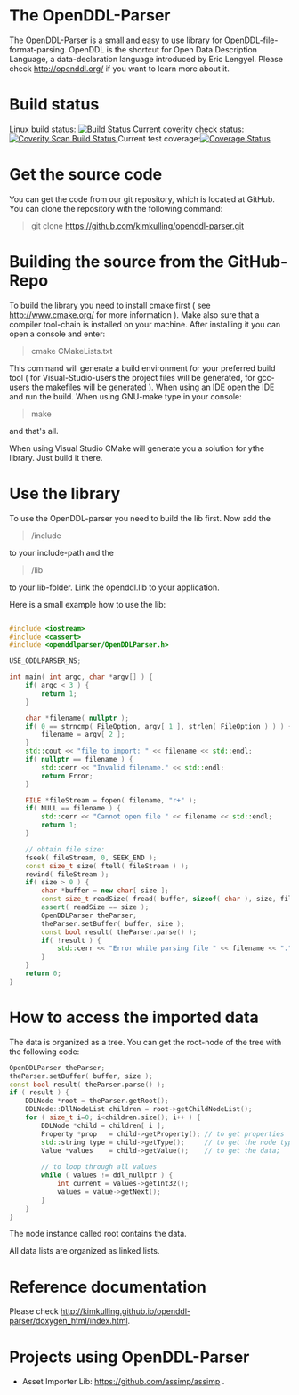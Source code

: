 The OpenDDL-Parser
==================

The OpenDDL-Parser is a small and easy to use library for OpenDDL-file-format-parsing. OpenDDL is the shortcut for Open Data Description Language, a data-declaration language introduced by Eric Lengyel. Please check http://openddl.org/ if you want to learn more about it.

Build status
============

Linux build status: [![Build Status](https://travis-ci.org/kimkulling/openddl-parser.png)](https://travis-ci.org/kimkulling/openddl-parser)
Current coverity check status:
<a href="https://scan.coverity.com/projects/5606">
  <img alt="Coverity Scan Build Status"
       src="https://scan.coverity.com/projects/5606/badge.svg"/>
</a>
Current test coverage:[![Coverage Status](https://coveralls.io/repos/github/kimkulling/openddl-parser/badge.svg?branch=master)](https://coveralls.io/github/kimkulling/openddl-parser?branch=cpp_coveralls)

Get the source code
===================
You can get the code from our git repository, which is located at GitHub. You can clone the repository with the following command:

> git clone https://github.com/kimkulling/openddl-parser.git

Building the source from the GitHub-Repo
========================================
To build the library you need to install cmake first ( see http://www.cmake.org/ for more information ). Make also sure that a compiler tool-chain is installed on your machine.
After installing it you can open a console and enter:

> cmake CMakeLists.txt

This command will generate a build environment for your preferred build tool ( for Visual-Studio-users the project files will be generated, for gcc-users the makefiles will be generated ).
When using an IDE open the IDE and run the build. When using GNU-make type in your console:

> make

and that's all.

When using Visual Studio CMake will generate you a solution for ythe library. Just build it there.

Use the library
===============
To use the OpenDDL-parser you need to build the lib first. Now add the 
> <Repo-folder>/include 

to your include-path and the 

> <Repo-folder>/lib

to your lib-folder. Link the openddl.lib to your application. 

Here is a small example how to use the lib:

```cpp

#include <iostream>
#include <cassert>
#include <openddlparser/OpenDDLParser.h>

USE_ODDLPARSER_NS;

int main( int argc, char *argv[] ) {
    if( argc < 3 ) {
        return 1;
    }

    char *filename( nullptr );
    if( 0 == strncmp( FileOption, argv[ 1 ], strlen( FileOption ) ) ) {
        filename = argv[ 2 ];
    }
    std::cout << "file to import: " << filename << std::endl;   
    if( nullptr == filename ) {
        std::cerr << "Invalid filename." << std::endl;
        return Error;
    }

    FILE *fileStream = fopen( filename, "r+" );
    if( NULL == filename ) {
        std::cerr << "Cannot open file " << filename << std::endl;
        return 1;
    }

    // obtain file size:
    fseek( fileStream, 0, SEEK_END );
    const size_t size( ftell( fileStream ) );   
    rewind( fileStream );   
    if( size > 0 ) {
        char *buffer = new char[ size ];
        const size_t readSize( fread( buffer, sizeof( char ), size, fileStream ) );
        assert( readSize == size );
        OpenDDLParser theParser;
        theParser.setBuffer( buffer, size );
        const bool result( theParser.parse() );
        if( !result ) {
            std::cerr << "Error while parsing file " << filename << "." << std::endl;
        }
    }
    return 0;
}

```

How to access the imported data
===============================
The data is organized as a tree. You can get the root-node of the tree with the following code:

```cpp
OpenDDLParser theParser;
theParser.setBuffer( buffer, size );
const bool result( theParser.parse() );
if ( result ) {
    DDLNode *root = theParser.getRoot();
    DDLNode::DllNodeList children = root->getChildNodeList();
    for ( size_t i=0; i<children.size(); i++ ) {
        DDLNode *child = children[ i ];
        Property *prop   = child->getProperty(); // to get properties
        std::string type = child->getType();     // to get the node type
        Value *values    = child->getValue();    // to get the data;
        
        // to loop through all values
        while ( values != ddl_nullptr ) {
            int current = values->getInt32();
            values = value->getNext();
        }
    }
}

```

The node instance called root contains the data.

All data lists are organized as linked lists.

Reference documentation
=======================
Please check http://kimkulling.github.io/openddl-parser/doxygen_html/index.html.

Projects using OpenDDL-Parser
=============================
- Asset Importer Lib: https://github.com/assimp/assimp .
